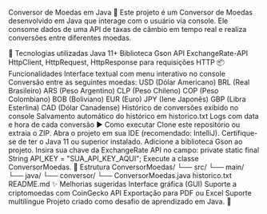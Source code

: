 Conversor de Moedas em Java 💱
Este projeto é um Conversor de Moedas desenvolvido em Java que interage com o usuário via console. Ele consome dados de uma API de taxas de câmbio em tempo real e realiza conversões entre diferentes moedas.

🔧 Tecnologias utilizadas
Java 11+
Biblioteca Gson
API ExchangeRate-API
HttpClient, HttpRequest, HttpResponse para requisições HTTP
📦 Funcionalidades
Interface textual com menu interativo no console
Conversão entre as seguintes moedas:
USD (Dólar Americano)
BRL (Real Brasileiro)
ARS (Peso Argentino)
CLP (Peso Chileno)
COP (Peso Colombiano)
BOB (Boliviano)
EUR (Euro)
JPY (Iene Japonês)
GBP (Libra Esterlina)
CAD (Dólar Canadense)
Histórico de conversões exibido no console
Salvamento automático do histórico em historico.txt
Logs com data e hora de cada conversão
▶️ Como executar
Clone este repositório ou extraia o ZIP.
Abra o projeto em sua IDE (recomendado: IntelliJ).
Certifique-se de ter o Java 11 ou superior instalado.
Adicione a biblioteca Gson ao projeto.
Insira sua chave da ExchangeRate API no campo:
private static final String API_KEY = "SUA_API_KEY_AQUI";
Execute a classe ConversorMoedas.
📁 Estrutura
ConversorMoedas/
└── src/
    └── main/
        └── java/
            └── conversor/
                └── ConversorMoedas.java
historico.txt
README.md
✨ Melhorias sugeridas
Interface gráfica (GUI)
Suporte a criptomoedas com CoinGecko API
Exportação para PDF ou Excel
Suporte multilíngue
Projeto criado como desafio de aprendizado em Java. 🚀
